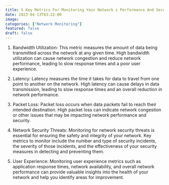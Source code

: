 ```yaml
---
title: 5 Key Metrics For Monitoring Your Network s Performance And Security
date: 2023-04-13T03:22:00
image: 
categories: ["Network Monitoring"]
featured: false
draft: false
---
```

1. Bandwidth Utilization: This metric measures the amount of data being transmitted across the network at any given time. High bandwidth utilization can cause network congestion and reduce network performance, leading to slow response times and a poor user experience.

2. Latency: Latency measures the time it takes for data to travel from one point to another on the network. High latency can cause delays in data transmission, leading to slow response times and an overall reduction in network performance.

3. Packet Loss: Packet loss occurs when data packets fail to reach their intended destination. High packet loss can indicate network congestion or other issues that may be impacting network performance and security.

4. Network Security Threats: Monitoring for network security threats is essential for ensuring the safety and integrity of your network. Key metrics to monitor include the number and type of security incidents, the severity of those incidents, and the effectiveness of your security measures in detecting and preventing them.

5. User Experience: Monitoring user experience metrics such as application response times, network availability, and overall network performance can provide valuable insights into the health of your network and help you identify areas for improvement.